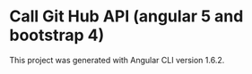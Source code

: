 # Call Git Hub API (angular 5 and bootstrap 4)

This project was generated with Angular CLI version 1.6.2.